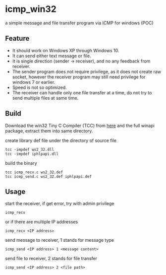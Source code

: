 # icmp_win32
a simple message and file transfer program via ICMP for windows (POC)

## Feature
- It should work on Windows XP through Windows 10.
- It can send either text message or file.
- It is single direction (sender -> receiver), and no any feedback from receiver.
- The sender program does not require privilege, as it does not create raw socket, however the receiver program may still need privilege for windows 7 or earlier.
- Speed is not so optimized.
- The receiver can handle only one file transfer at a time, do not try to send multiple files at same time.

## Build
Download the win32 Tiny C Compiler (TCC) from [here](https://savannah.nongnu.org/projects/tinycc) and the full winapi package, extract them into same directory.

create library def file under the directory of source file

    tcc -impdef ws2_32.dll
    tcc -impdef iphlpapi.dll

build the binary

    tcc icmp_recv.c ws2_32.def
    tcc icmp_send.c ws2_32.def iphlpapi.def

## Usage

start the receiver, if get error, try with admin privilege

    icmp_recv

or if there are multiple IP addresses

    icmp_recv <IP address>

send message to receiver, 1 stands for message type

    icmp_send <IP address> 1 <message content>

send file to receiver, 2 stands for file transfer

    icmp_send <IP address> 2 <file path>
